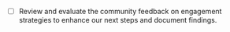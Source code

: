 - [ ] Review and evaluate the community feedback on engagement strategies to enhance our next steps and document findings.